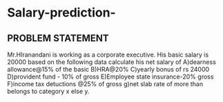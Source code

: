 # Salary-prediction-
## PROBLEM STATEMENT
Mr.HIranandani is working as a corporate executive. His basic salary is 20000 based on the following data calculate his net salary of A)dearness allowance@15% of the basic B)HRA@20% C)yearly bonus of rs 24000  D)provident fund - 10% of gross  E)Employee state insurance-20% gross F)income tax detuctions @25% of gross g)net slab rate of more than belongs to category x else y. 

